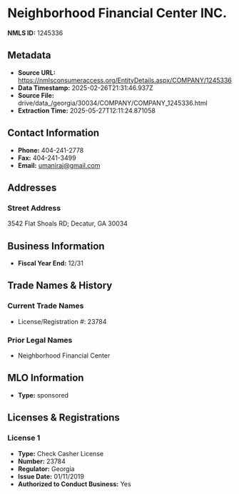 # Neighborhood Financial Center INC.

**NMLS ID:** 1245336

## Metadata
- **Source URL:** https://nmlsconsumeraccess.org/EntityDetails.aspx/COMPANY/1245336
- **Data Timestamp:** 2025-02-26T21:31:46.937Z
- **Source File:** drive/data_/georgia/30034/COMPANY/COMPANY_1245336.html
- **Extraction Time:** 2025-05-27T12:11:24.871058

## Contact Information
- **Phone:** 404-241-2778
- **Fax:** 404-241-3499
- **Email:** umaniraj@gmail.com

## Addresses
### Street Address
3542 Flat Shoals RD; Decatur, GA 30034

## Business Information
- **Fiscal Year End:** 12/31

## Trade Names & History
### Current Trade Names
- License/Registration #: 23784

### Prior Legal Names
- Neighborhood Financial Center

## MLO Information
- **Type:** sponsored

## Licenses & Registrations

### License 1
- **Type:** Check Casher License
- **Number:** 23784
- **Regulator:** Georgia
- **Issue Date:** 01/11/2019
- **Authorized to Conduct Business:** Yes

